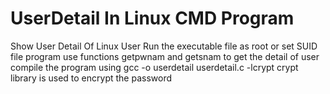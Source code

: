 # UserDetail In Linux CMD Program
Show User Detail Of Linux User
Run the executable file as root or set SUID file
program use functions getpwnam and getsnam to get the detail of user
compile the program using gcc -o userdetail userdetail.c -lcrypt
crypt library is used to encrypt the password
